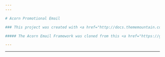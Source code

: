 ```yaml
---
---

# Acorn Promotional Email

### This project was created with <a href="http://docs.thememountain.com/acorn/">Acorn Email Framework</a>

##### The Acorn Email Framework was cloned from this <a href="https://github.com/ThemeMountain/acorn">repo</a>.

---
```

---